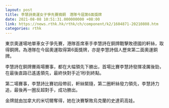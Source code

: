 ```yaml
---
layout: post
title: 李慧詩奧運女子爭先賽摘銅　港隊今屆第6面獎牌
date: 2021-08-08 10:51:31.000000000 +08:00
link: https://news.rthk.hk/rthk/ch/component/k2/1604871-20210808.htm
categories: rthk
---
```


東京奧運場地單車女子爭先賽，港隊首席車手李慧詩在銅牌戰擊敗德國的軒絲，取得銅牌。為港隊在今屆奧運取得第6面獎牌，亦是李慧詩個人歷來第二面奧運銅牌。

李慧詩在銅牌賽兩場賽事，都在大幅領先下勝出，首場比賽李慧詩發揮凌厲後勁，在最後直路已遙遙領先，最終快對手近1秒到終點。

第二場賽事，李慧詩比賽初段帶前，軒絲緊隨，第二圈軒絲發力領先，李慧詩力追，最後再一圈反超對手，成功勝出。

金牌就由加拿大的米切爾奪得，她在決賽撃敗烏克蘭的史達莉高娃。
